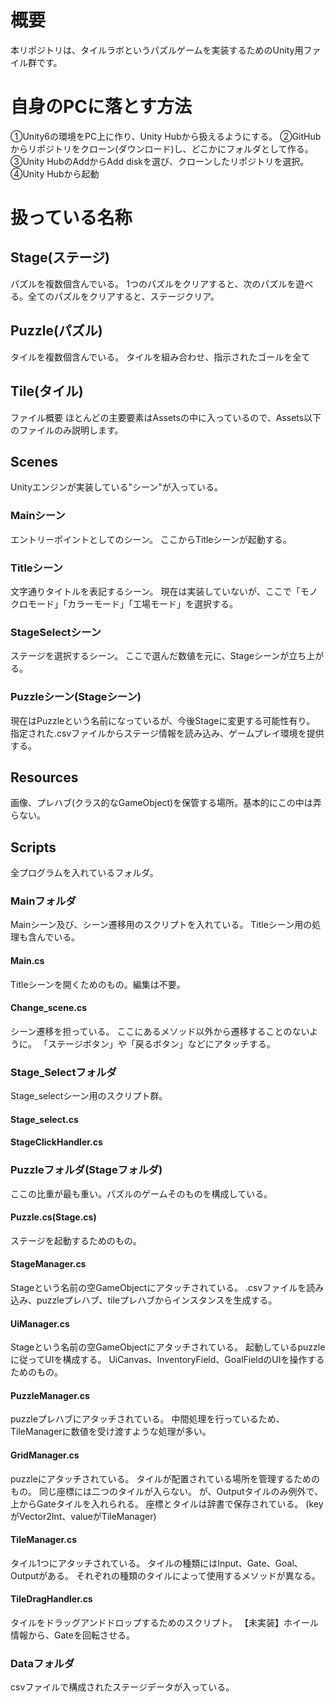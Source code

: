 # 概要
本リポジトリは、タイルラボというパズルゲームを実装するためのUnity用ファイル群です。


# 自身のPCに落とす方法
①Unity6の環境をPC上に作り、Unity Hubから扱えるようにする。
②GitHubからリポジトリをクローン(ダウンロード)し、どこかにフォルダとして作る。
③Unity HubのAddからAdd diskを選び、クローンしたリポジトリを選択。
④Unity Hubから起動

# 扱っている名称
## Stage(ステージ)
パズルを複数個含んでいる。
1つのパズルをクリアすると、次のパズルを遊べる。全てのパズルをクリアすると、ステージクリア。

## Puzzle(パズル)
タイルを複数個含んでいる。
タイルを組み合わせ、指示されたゴールを全て

## Tile(タイル)
ファイル概要
ほとんどの主要要素はAssetsの中に入っているので、Assets以下のファイルのみ説明します。

## Scenes
Unityエンジンが実装している"シーン"が入っている。


### Mainシーン
エントリーポイントとしてのシーン。
ここからTitleシーンが起動する。

### Titleシーン
文字通りタイトルを表記するシーン。
現在は実装していないが、ここで「モノクロモード」「カラーモード」「工場モード」を選択する。

### StageSelectシーン
ステージを選択するシーン。
ここで選んだ数値を元に、Stageシーンが立ち上がる。

### Puzzleシーン(Stageシーン)
現在はPuzzleという名前になっているが、今後Stageに変更する可能性有り。
指定された.csvファイルからステージ情報を読み込み、ゲームプレイ環境を提供する。

## Resources
画像、プレハブ(クラス的なGameObject)を保管する場所。基本的にこの中は弄らない。

## Scripts
全プログラムを入れているフォルダ。

### Mainフォルダ
Mainシーン及び、シーン遷移用のスクリプトを入れている。
Titleシーン用の処理も含んでいる。

#### Main.cs
Titleシーンを開くためのもの。編集は不要。

#### Change_scene.cs
シーン遷移を担っている。
ここにあるメソッド以外から遷移することのないように。
「ステージボタン」や「戻るボタン」などにアタッチする。

### Stage_Selectフォルダ
Stage_selectシーン用のスクリプト群。

#### Stage_select.cs

#### StageClickHandler.cs

### Puzzleフォルダ(Stageフォルダ)
ここの比重が最も重い。パズルのゲームそのものを構成している。

#### Puzzle.cs(Stage.cs)
ステージを起動するためのもの。

#### StageManager.cs
Stageという名前の空GameObjectにアタッチされている。
.csvファイルを読み込み、puzzleプレハブ、tileプレハブからインスタンスを生成する。

#### UiManager.cs
Stageという名前の空GameObjectにアタッチされている。
起動しているpuzzleに従ってUIを構成する。
UiCanvas、InventoryField、GoalFieldのUIを操作するためのもの。

#### PuzzleManager.cs
puzzleプレハブにアタッチされている。
中間処理を行っているため、TileManagerに数値を受け渡すような処理が多い。

#### GridManager.cs
puzzleにアタッチされている。
タイルが配置されている場所を管理するためのもの。
同じ座標には二つのタイルが入らない。
が、Outputタイルのみ例外で、上からGateタイルを入れられる。
座標とタイルは辞書で保存されている。
(keyがVector2Int、valueがTileManager)

#### TileManager.cs
タイル1つにアタッチされている。
タイルの種類にはInput、Gate、Goal、Outputがある。
それぞれの種類のタイルによって使用するメソッドが異なる。

#### TileDragHandler.cs
タイルをドラッグアンドドロップするためのスクリプト。
【未実装】ホイール情報から、Gateを回転させる。

### Dataフォルダ
csvファイルで構成されたステージデータが入っている。

## 
